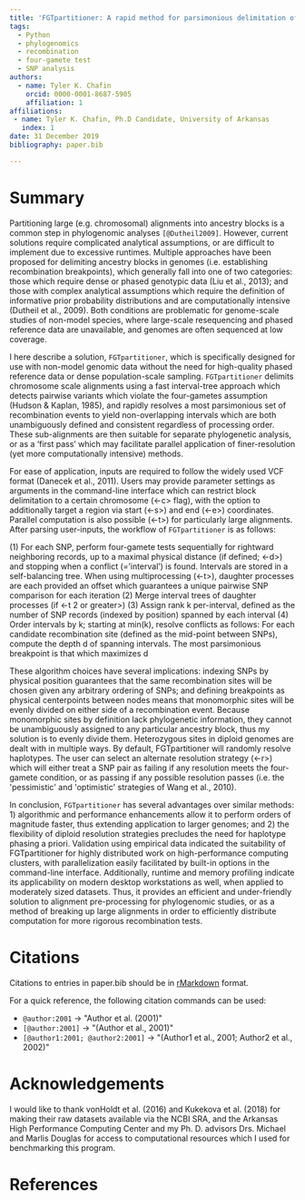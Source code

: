 ```yaml
---
title: 'FGTpartitioner: A rapid method for parsimonious delimitation of ancestry breakpoints in large genome-wide SNP datasets'
tags:
  - Python
  - phylogenomics
  - recombination
  - four-gamete test
  - SNP analysis
authors:
  - name: Tyler K. Chafin
    orcid: 0000-0001-8687-5905
    affiliation: 1
affiliations:
 - name: Tyler K. Chafin, Ph.D Candidate, University of Arkansas
   index: 1
date: 31 December 2019
bibliography: paper.bib

---
```



# Summary

Partitioning large (e.g. chromosomal) alignments into ancestry blocks is a common step in 
phylogenomic analyses `[@Dutheil2009]`. However, current solutions require complicated 
analytical assumptions, or are difficult to implement due to excessive runtimes.  Multiple approaches 
have been proposed for delimiting ancestry blocks in genomes (i.e. establishing recombination 
breakpoints), which generally fall into one of two categories: those which require dense or phased 
genotypic data (Liu et al., 2013); and those with complex analytical assumptions which require 
the definition of informative prior probability distributions and are computationally intensive 
(Dutheil et al., 2009). Both conditions are problematic for genome-scale studies of non-model 
species, where large-scale resequencing and phased reference data are unavailable, 
and genomes are often sequenced at low coverage. 

I here describe a solution, ``FGTpartitioner``, which is specifically designed for use with 
non-model genomic data without the need for high-quality phased reference data or dense 
population-scale sampling. ``FGTpartitioner`` delimits chromosome scale alignments using a 
fast interval-tree approach which detects pairwise variants which violate the four-gametes 
assumption (Hudson & Kaplan, 1985), and rapidly resolves a most parsimonious set of recombination 
events to yield non-overlapping intervals which are both unambiguously defined and consistent 
regardless of processing order. These sub-alignments are then suitable for separate phylogenetic 
analysis, or as a ‘first pass’ which may facilitate parallel application of finer-resolution (yet 
more computationally intensive) methods.

For ease of application, inputs are required to follow the widely used VCF format (Danecek et al., 2011). 
Users may provide parameter settings as arguments in the command-line interface which can restrict block 
delimitation to a certain chromosome (<-c> flag), with the option to additionally target a region via 
start (<-s>) and end (<-e>) coordinates. Parallel computation is also possible (<-t>) for particularly 
large alignments. After parsing user-inputs, the workflow of ``FGTpartitioner`` is as follows:

(1)	For each SNP, perform four-gamete tests sequentially for rightward neighboring records, up to a 
maximal physical distance (if defined; <-d>) and stopping when a conflict (=’interval’) is found. Intervals are
stored in a self-balancing tree. When using multiprocessing (<-t>), daughter processes are each provided 
an offset which guarantees a unique pairwise SNP comparison for each iteration 
(2)	Merge interval trees of daughter processes (if <-t 2 or greater>)
(3)	Assign rank k per-interval, defined as the number of SNP records (indexed by position) spanned by each 
interval 
(4)	Order intervals by k; starting at min(k), resolve conflicts as follows: For each candidate recombination 
site (defined as the mid-point between SNPs), compute the depth d of spanning intervals. The  most parsimonious
breakpoint is that which maximizes d

These algorithm choices have several implications: indexing SNPs by physical position guarantees that 
the same recombination sites will be chosen given any arbitrary ordering of SNPs; and defining breakpoints 
as physical centerpoints between nodes means that monomorphic sites will be evenly divided on either side 
of a recombination event. Because monomorphic sites by definition lack phylogenetic information, they 
cannot be unambiguously assigned to any particular ancestry block, thus my solution is to evenly divide them.
Heterozygous sites in diploid genomes are dealt with in multiple ways. By default, FGTpartitioner will 
randomly resolve haplotypes. The user can select an alternate resolution strategy (<-r>) which will either 
treat a SNP pair as failing if any resolution meets the four-gamete condition, or as passing if any possible 
resolution passes (i.e. the 'pessimistic' and 'optimistic' strategies of Wang et al., 2010).

In conclusion, ``FGTpartitioner`` has several advantages over similar methods: 1) algorithmic and performance enhancements 
allow it to perform orders of magnitude faster, thus extending application to larger genomes; and 2) the 
flexibility of diploid resolution strategies precludes the need for haplotype phasing a priori. Validation 
using empirical data indicated the suitability of FGTpartitioner for highly distributed work on high-performance
computing clusters, with parallelization easily facilitated by built-in options in the command-line interface. 
Additionally, runtime and memory profiling indicate its applicability on modern desktop workstations as well, 
when applied to moderately sized datasets. Thus, it provides an efficient and under-friendly solution to alignment 
pre-processing for phylogenomic studies, or as a method of breaking up large alignments in order to efficiently 
distribute computation for more rigorous recombination tests.


# Citations

Citations to entries in paper.bib should be in
[rMarkdown](http://rmarkdown.rstudio.com/authoring_bibliographies_and_citations.html)
format.

For a quick reference, the following citation commands can be used:
- `@author:2001`  ->  "Author et al. (2001)"
- `[@author:2001]` -> "(Author et al., 2001)"
- `[@author1:2001; @author2:2001]` -> "(Author1 et al., 2001; Author2 et al., 2002)"


# Acknowledgements
I would like to thank vonHoldt et al. (2016) and Kukekova et al. (2018) for making their raw datasets 
available via the NCBI SRA, and the Arkansas High Performance Computing Center and my Ph. D. advisors 
Drs. Michael and Marlis Douglas for access to computational resources which I used for benchmarking this program. 

# References
